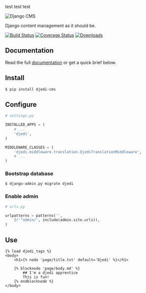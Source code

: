 test test test

![Django CMS](https://raw.github.com/5monkeys/djedi-cms/master/docs/_static/djedi-landscape.png)

Django content management as it should be.

[![Build Status](https://travis-ci.org/5monkeys/djedi-cms.png?branch=master)](https://travis-ci.org/5monkeys/djedi-cms)
[![Coverage Status](https://coveralls.io/repos/5monkeys/djedi-cms/badge.png?branch=master)](https://coveralls.io/r/5monkeys/djedi-cms?branch=master)
[![Downloads](https://pypip.in/v/djedi-cms/badge.png)](https://crate.io/packages/djedi-cms/)


## Documentation

Read the full [documentation][docs] or get a quick brief below.


## Install

```sh
$ pip install djedi-cms
```

## Configure

```python
# settings.py

INSTALLED_APPS = (
    # ...
    'djedi',
)

MIDDLEWARE_CLASSES = (
    'djedi.middleware.translation.DjediTranslationMiddleware',
    # ...
)
```

### Bootstrap database

```sh
$ django-admin.py migrate djedi
```

### Enable admin

```python
# urls.py

urlpatterns = patterns('',
    (r'^admin/', include(admin.site.urls)),
)
```


## Use

```django
{% load djedi_tags %}
<body>
    <h1>{% node 'page/title.txt' default='Djedi' %}</h1>

    {% blocknode 'page/body.md' %}
        ## I'm a djedi apprentice
        This is fun!
    {% endblocknode %}
</body>
```

[docs]: http://5monkeys.github.io/djedi-cms/
[content-io]: https://github.com/5monkeys/content-io/
